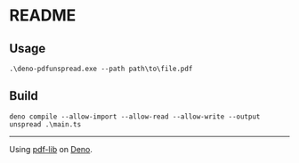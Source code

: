 # README


## Usage

```
.\deno-pdfunspread.exe --path path\to\file.pdf
```

## Build

```
deno compile --allow-import --allow-read --allow-write --output unspread .\main.ts
```

---

Using [pdf-lib](https://github.com/Hopding/pdf-lib) on [Deno](https://deno.com/).
